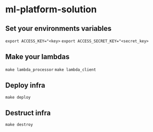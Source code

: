 # ml-platform-solution

## Set your environments variables

`export ACCESS_KEY="<key>`
`export ACCESS_SECRET_KEY="<secret_key>`

## Make your lambdas

`make lambda_processor`
`make lambda_client`

## Deploy infra
`make deploy`

## Destruct infra

`make destroy`